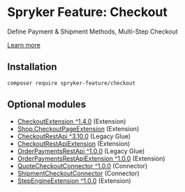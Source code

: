 # Spryker Feature: Checkout

Define Payment & Shipment Methods, Multi-Step Checkout

[Learn more](https://docs.spryker.com/docs/pbc/all/cart-and-checkout/202307.0/base-shop/checkout-feature-overview/checkout-feature-overview.html)

## Installation

```
composer require spryker-feature/checkout
```

## Optional modules
- [CheckoutExtension ^1.4.0](https://github.com/spryker/checkout-extension) (Extension)
- [Shop.CheckoutPageExtension](https://github.com/spryker-shop/checkout-page-extension) (Extension)
- [CheckoutRestApi ^3.10.0](https://github.com/spryker/checkout-rest-api) (Legacy Glue)
- [CheckoutRestApiExtension](https://github.com/spryker/checkout-rest-api-extension) (Extension)
- [OrderPaymentsRestApi ^1.0.0](https://github.com/spryker/order-payments-rest-api) (Legacy Glue)
- [OrderPaymentsRestApiExtension ^1.0.0](https://github.com/spryker/order-payments-rest-api-extension) (Extension)
- [QuoteCheckoutConnector ^1.0.0](https://github.com/spryker/quote-checkout-connector) (Connector)
- [ShipmentCheckoutConnector](https://github.com/spryker/shipment-checkout-connector) (Connector)
- [StepEngineExtension ^1.0.0](https://github.com/spryker/step-engine-extension) (Extension)
